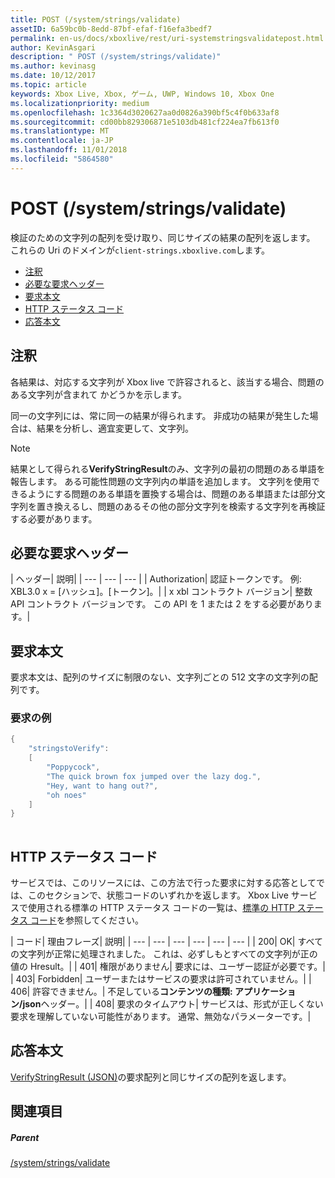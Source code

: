 ```yaml
---
title: POST (/system/strings/validate)
assetID: 6a59bc0b-8edd-87bf-efaf-f16efa3bedf7
permalink: en-us/docs/xboxlive/rest/uri-systemstringsvalidatepost.html
author: KevinAsgari
description: " POST (/system/strings/validate)"
ms.author: kevinasg
ms.date: 10/12/2017
ms.topic: article
keywords: Xbox Live, Xbox, ゲーム, UWP, Windows 10, Xbox One
ms.localizationpriority: medium
ms.openlocfilehash: 1c3364d3020627aa0d0826a390bf5c4f0b633af8
ms.sourcegitcommit: cd00bb829306871e5103db481cf224ea7fb613f0
ms.translationtype: MT
ms.contentlocale: ja-JP
ms.lasthandoff: 11/01/2018
ms.locfileid: "5864580"
---
```

# <a name="post-systemstringsvalidate"></a>POST (/system/strings/validate)
検証のための文字列の配列を受け取り、同じサイズの結果の配列を返します。 これらの Uri のドメインが`client-strings.xboxlive.com`します。
 
  * [注釈](#ID4EV)
  * [必要な要求ヘッダー](#ID4EIB)
  * [要求本文](#ID4ELC)
  * [HTTP ステータス コード](#ID4E4C)
  * [応答本文](#ID4ETF)
 
<a id="ID4EV"></a>

 
## <a name="remarks"></a>注釈
 
各結果は、対応する文字列が Xbox live で許容されると、該当する場合、問題のある文字列が含まれて かどうかを示します。
 
同一の文字列には、常に同一の結果が得られます。 非成功の結果が発生した場合は、結果を分析し、適宜変更して、文字列。
 
 

> [!NOTE] 
> 結果として得られる<b>VerifyStringResult</b>のみ、文字列の最初の問題のある単語を報告します。 ある可能性問題の文字列内の単語を追加します。 文字列を使用できるようにする問題のある単語を置換する場合は、問題のある単語または部分文字列を置き換えるし、問題のあるその他の部分文字列を検索する文字列を再検証する必要があります。  

 
  
<a id="ID4EIB"></a>

 
## <a name="required-request-headers"></a>必要な要求ヘッダー
 
| ヘッダー| 説明| 
| --- | --- | --- | 
| Authorization| 認証トークンです。 例: XBL3.0 x = [ハッシュ]。[トークン]。| 
| x xbl コントラクト バージョン| 整数 API コントラクト バージョンです。 この API を 1 または 2 をする必要があります。| 
  
<a id="ID4ELC"></a>

 
## <a name="request-body"></a>要求本文
 
要求本文は、配列のサイズに制限のない、文字列ごとの 512 文字の文字列の配列です。
 
<a id="ID4ETC"></a>

 
### <a name="sample-request"></a>要求の例
 

```cpp
{
    "stringstoVerify":
    [
        "Poppycock",
        "The quick brown fox jumped over the lazy dog.",
        "Hey, want to hang out?",
        "oh noes"
    ]
}
      
```

   
<a id="ID4E4C"></a>

 
## <a name="http-status-codes"></a>HTTP ステータス コード
 
サービスでは、このリソースには、この方法で行った要求に対する応答としてでは、このセクションで、状態コードのいずれかを返します。 Xbox Live サービスで使用される標準の HTTP ステータス コードの一覧は、[標準の HTTP ステータス コード](../../additional/httpstatuscodes.md)を参照してください。
 
| コード| 理由フレーズ| 説明| 
| --- | --- | --- | --- | --- | --- | 
| 200| OK| すべての文字列が正常に処理されました。 これは、必ずしもとすべての文字列が正の値の Hresult。| 
| 401| 権限がありません| 要求には、ユーザー認証が必要です。| 
| 403| Forbidden| ユーザーまたはサービスの要求は許可されていません。| 
| 406| 許容できません。| 不足している<b>コンテンツの種類: アプリケーション/json</b>ヘッダー。| 
| 408| 要求のタイムアウト| サービスは、形式が正しくない要求を理解していない可能性があります。 通常、無効なパラメーターです。| 
  
<a id="ID4ETF"></a>

 
## <a name="response-body"></a>応答本文
 
[VerifyStringResult (JSON)](../../json/json-verifystringresult.md)の要求配列と同じサイズの配列を返します。
  
<a id="ID4EAG"></a>

 
## <a name="see-also"></a>関連項目
 
<a id="ID4ECG"></a>

 
##### <a name="parent"></a>Parent 

[/system/strings/validate](uri-systemstringsvalidate.md)

   